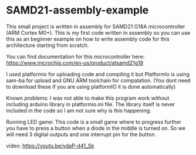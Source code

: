 # SAMD21-assembly-example
This small project is written in assembly for SAMD21 G18A microcontroller (ARM Cortex M0+). This is my first code written in assembly so you can use this as an beginner example on how to write assembly code for this architecture starting from scratch. 

You can find documentation for this microcontroller here: https://www.microchip.com/en-us/product/atsamd21g18

I used platformio for uploading code and compiling it but PlatformIo is using sam-ba for upload and GNU ARM toolchain for compalation. (You dont need to download these if you are using platformIO it is done automatically)

Known problems:
I was not able to make this program work without including arduino library in platformio.ini file. The library itself is never included in the code so I am not sure why is this happening.

Running LED game:
This code is a small game where to progress further you have to press a button when a diode in the middle is turned on. So we will need 3 digital outputs and one interrupt pin for the button.

video: https://youtu.be/vdaP-d41_Sk
